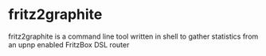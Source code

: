 fritz2graphite
==============

fritz2graphite is a command line tool written in shell to gather statistics from an upnp enabled FritzBox DSL router
